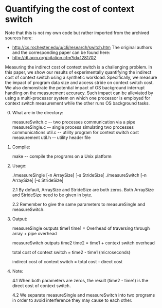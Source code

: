 Quantifying the cost of context switch
======================================

Note that this is not my own code but rather imported from the archived sources here:
 * http://cs.rochester.edu/u/cli/research/switch.htm
The original authors and the corresponding paper can be found here:
 * http://dl.acm.org/citation.cfm?id=1281702

Measuring the indirect cost of context switch is a challenging problem. In this paper, we show our results of
experimentally quantifying the indirect cost of context switch using a synthetic workload. Specifically, we measure the
impact of program data size and access stride on context switch cost. We also demonstrate the potential impact of OS
background interrupt handling on the measurement accuracy. Such impact can be  alleviated by using a multi-processor
system on which one processor is employed for context switch measurement while the other runs OS background tasks.

0. What are in the directory:

    measureSwitch.c -- two processes communication via a pipe
    measureSingle.c -- single process simulating two processes communications
    util.c -- utility program for context switch cost measurement
    util.h -- utility header file

1. Compile:

    make 	-- 	compile the programs on a Unix platform

2. Usage:

    ./measureSingle [-n ArraySize] [-s StrideSize]
    ./measureSwitch [-n ArraySize] [-s StrideSize]

    2.1 By default, ArraySize and StrideSize are both zeros.
        Both ArraySize and StrideSize need to be given in byte.

    2.2 Remember to give the same parameters to measureSingle and
        measureSwitch.

3. Output:

    measureSingle outputs time1
        time1 = Overhead of traversing through array + pipe overhead

    measureSwitch outputs time2
        time2 = time1 + context switch overhead

    total cost of context switch    = time2 - time1 (microseconds)

    indirect cost of context switch = total cost -  direct cost

4. Note:

    4.1 When both parameters are zeros, the result (time2 - time1) is the
       direct cost of context switch.

    4.2 We separate measureSingle and measureSwitch into two programs in
	order to avoid interference they may cause to each other.
